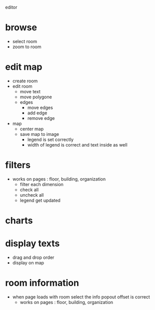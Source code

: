 editor




# browse
* select room
* zoom to room

# edit map
- create room
- edit room 
  - move text
  - move polygone
  - edges
    - move edges
    - add edge
    - remove edge
- map
  - center map
  - save map to image
    - legend is set correctly
    - width of legend is correct and text inside as well

# filters
- works on pages : floor, building, organization
  - filter each dimension
  - check all
  - uncheck all
  - legend get updated
# charts
# display texts
- drag and drop order
- display on map


# room information
- when page loads with room select the info popout offset is correct
  - works on pages : floor, building, organization
